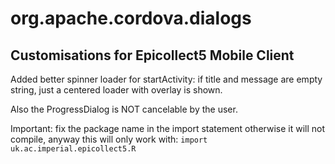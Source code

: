 <!---
 license: Licensed to the Apache Software Foundation (ASF) under one
         or more contributor license agreements.  See the NOTICE file
         distributed with this work for additional information
         regarding copyright ownership.  The ASF licenses this file
         to you under the Apache License, Version 2.0 (the
         "License"); you may not use this file except in compliance
         with the License.  You may obtain a copy of the License at

           http://www.apache.org/licenses/LICENSE-2.0

         Unless required by applicable law or agreed to in writing,
         software distributed under the License is distributed on an
         "AS IS" BASIS, WITHOUT WARRANTIES OR CONDITIONS OF ANY
         KIND, either express or implied.  See the License for the
         specific language governing permissions and limitations
         under the License.
-->

# org.apache.cordova.dialogs

## Customisations for Epicollect5 Mobile Client

Added better spinner loader for startActivity: if title and message are empty string, just a centered loader with overlay is shown.

Also the ProgressDialog is NOT cancelable by the user.

Important: fix the package name in the import statement otherwise it will not compile, anyway this will only work with:
`import uk.ac.imperial.epicollect5.R`


